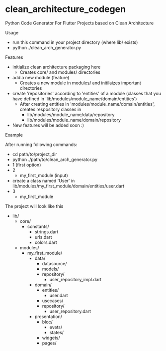 # clean_architecture_codegen
Python Code Generator For Flutter Projects based on Clean Architecture

Usage
  - run this command in your project directory (where lib/ exists)
  - python ./clean_arch_generator.py
 
 Features
  - initialize clean architecture packaging here
    - Creates core/ and modules/ directories
  - add a new module (feature)
    - Creates a new module in modules/ and initilaizes important directories
  - create 'repositories' according to 'entities' of a module (classes that you have defined in 'lib/modules/module_name/domain/entities')
    - After creating entities in 'modules/module_name/domain/entities', creates respository classes in 
      - lib/modules/module_name/data/repository
      - lib/modules/module_name/domain/repository
  - New features will be added soon :)
      
 Example
 
 After running following commands:
  - cd path/to/project_dir
  - python ./path/to/clean_arch_generator.py
  - 1 (first option)
  - 2
    - my_first_module (input)
  - create a class named 'User' in lib/modules/my_first_module/domain/entities/user.dart
  - 3
    - my_first_module
 
 The project will look like this
  - lib/
    - core/
      - constants/
        - strings.dart
        - urls.dart
        - colors.dart
    - modules/
      - my_first_module/
        - data/
          - datasource/
          - models/
          - repository/
            - user_repository_impl.dart
        - domain/
          - entities/
            - user.dart
          - usecases/
          - repository/
            - user_repository.dart
        - presentation/
          - bloc/
            - evets/
            - states/
          - widgets/
          - pages/
          
